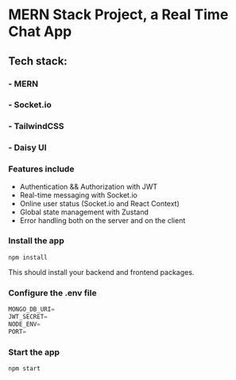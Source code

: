 # MERN Stack Project, a Real Time Chat App


## Tech stack:
### - MERN
### - Socket.io 
### - TailwindCSS 
### - Daisy UI

### Features include
-  Authentication && Authorization with JWT
-  Real-time messaging with Socket.io
-  Online user status (Socket.io and React Context)
-  Global state management with Zustand
-   Error handling both on the server and on the client


### Install the app

```shell
npm install
```

This should install your backend and frontend packages.

### Configure the .env file

```js
MONGO_DB_URI=
JWT_SECRET=
NODE_ENV=
PORT=
```

### Start the app

```shell
npm start
```
